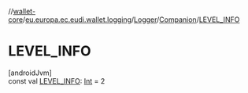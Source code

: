 //[wallet-core](../../../../index.md)/[eu.europa.ec.eudi.wallet.logging](../../index.md)/[Logger](../index.md)/[Companion](index.md)/[LEVEL_INFO](-l-e-v-e-l_-i-n-f-o.md)

# LEVEL_INFO

[androidJvm]\
const val [LEVEL_INFO](-l-e-v-e-l_-i-n-f-o.md): [Int](https://kotlinlang.org/api/latest/jvm/stdlib/kotlin-stdlib/kotlin/-int/index.html) = 2
